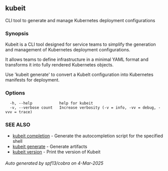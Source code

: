 ## kubeit

CLI tool to generate and manage Kubernetes deployment configurations

### Synopsis

Kubeit is a CLI tool designed for service teams to simplify 
the generation and management of Kubernetes deployment configurations. 

It allows teams to define infrastructure in a minimal YAML format 
and transforms it into fully rendered Kubernetes objects.

Use 'kubeit generate' to convert a KubeIt configuration into 
Kubernetes manifests for deployment.

### Options

```
  -h, --help            help for kubeit
  -v, --verbose count   Increase verbosity (-v = info, -vv = debug, -vvv = trace)
```

### SEE ALSO

* [kubeit completion](kubeit_completion.md)	 - Generate the autocompletion script for the specified shell
* [kubeit generate](kubeit_generate.md)	 - Generate artifacts
* [kubeit version](kubeit_version.md)	 - Print the version of Kubeit

###### Auto generated by spf13/cobra on 4-Mar-2025
